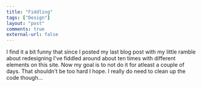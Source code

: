 ```yaml
---
title: "Fiddling"
tags: ["Design"]
layout: "post"
comments: true
external-url: false
---
```


I find it a bit funny that since I posted my last blog post with my little ramble about redesigning I've fiddled around about ten times with different elements  on this site. Now my goal is to not do it for atleast a couple of days. That shouldn't be too hard I hope. I really do need to clean up the code though...
